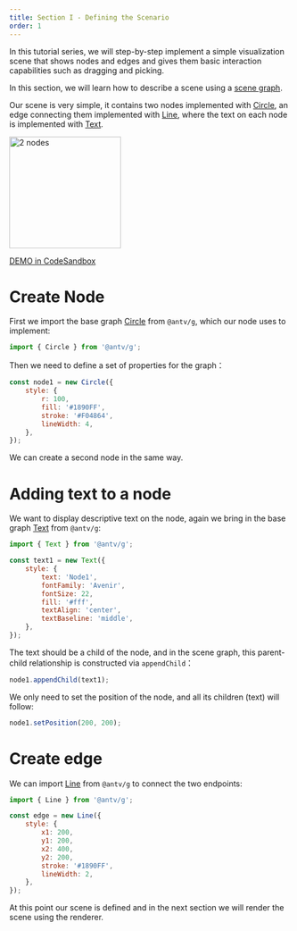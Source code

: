 ```yaml
---
title: Section I - Defining the Scenario
order: 1
---
```


In this tutorial series, we will step-by-step implement a simple visualization scene that shows nodes and edges and gives them basic interaction capabilities such as dragging and picking.

In this section, we will learn how to describe a scene using a [scene graph](/en/docs/guide/diving-deeper/scenegraph).

Our scene is very simple, it contains two nodes implemented with [Circle](/en/docs/api/circle), an edge connecting them implemented with [Line](/en/docs/api/line), where the text on each node is implemented with [Text](/en/docs/api/text).

<img src="https://gw.alipayobjects.com/mdn/rms_6ae20b/afts/img/A*5irUQKZPTVoAAAAAAAAAAAAAARQnAQ" width="200" alt="2 nodes">

[DEMO in CodeSandbox](https://codesandbox.io/s/ru-men-jiao-cheng-qs3zn?file=/index.js)

# Create Node

First we import the base graph [Circle](/en/docs/api/circle) from `@antv/g`, which our node uses to implement:

```javascript
import { Circle } from '@antv/g';
```

Then we need to define a set of properties for the graph：

```javascript
const node1 = new Circle({
    style: {
        r: 100,
        fill: '#1890FF',
        stroke: '#F04864',
        lineWidth: 4,
    },
});
```

We can create a second node in the same way.

# Adding text to a node

We want to display descriptive text on the node, again we bring in the base graph [Text](/en/docs/api/text) from `@antv/g`:

```javascript
import { Text } from '@antv/g';

const text1 = new Text({
    style: {
        text: 'Node1',
        fontFamily: 'Avenir',
        fontSize: 22,
        fill: '#fff',
        textAlign: 'center',
        textBaseline: 'middle',
    },
});
```

The text should be a child of the node, and in the scene graph, this parent-child relationship is constructed via `appendChild`：

```javascript
node1.appendChild(text1);
```

We only need to set the position of the node, and all its children (text) will follow:

```javascript
node1.setPosition(200, 200);
```

# Create edge

We can import [Line](/en/docs/api/line) from `@antv/g` to connect the two endpoints:

```javascript
import { Line } from '@antv/g';

const edge = new Line({
    style: {
        x1: 200,
        y1: 200,
        x2: 400,
        y2: 200,
        stroke: '#1890FF',
        lineWidth: 2,
    },
});
```

At this point our scene is defined and in the next section we will render the scene using the renderer.
